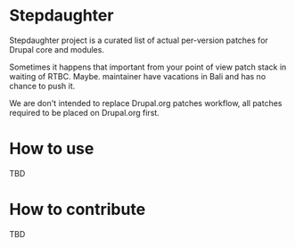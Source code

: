 # Stepdaughter
Stepdaughter project is a curated list of actual per-version patches for Drupal core and modules.

Sometimes it happens that important from your point of view patch stack in waiting of RTBC. 
Maybe. maintainer have vacations in Bali and has no chance to push it.

We are don't intended to replace Drupal.org patches workflow, all patches required to be placed on Drupal.org first. 

# How to use
TBD

# How to contribute
TBD
